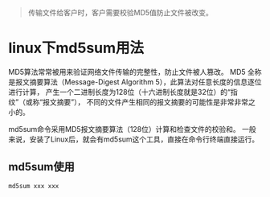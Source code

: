 > 传输文件给客户时，客户需要校验MD5值防止文件被改变。

# linux下md5sum用法
MD5算法常常被用来验证网络文件传输的完整性，防止文件被人篡改。
MD5 全称是报文摘要算法（Message-Digest Algorithm 5），此算法对任意长度的信息逐位进行计算，
产生一个二进制长度为128位（十六进制长度就是32位）的“指纹”（或称“报文摘要”），
不同的文件产生相同的报文摘要的可能性是非常非常之小的。

md5sum命令采用MD5报文摘要算法（128位）计算和检查文件的校验和。
一般来说，安装了Linux后，就会有md5sum这个工具，直接在命令行终端直接运行。

## md5sum使用
```shell
md5sum xxx xxx
```
